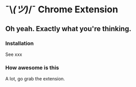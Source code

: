 # ¯\\_(ツ)_/¯ Chrome Extension


Oh yeah. Exactly what you're thinking.
-----------------------

### Installation

See xxx

### How awesome is this

A lot, go grab the extension.

